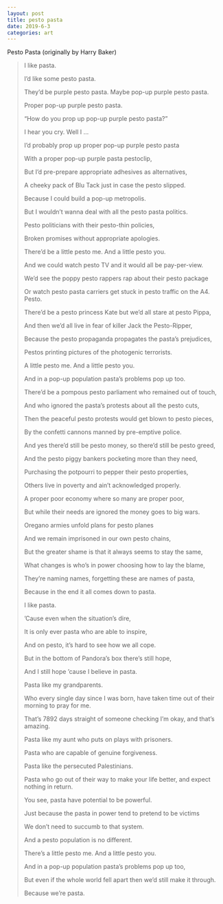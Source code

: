 ```yaml
---
layout: post
title: pesto pasta
date: 2019-6-3
categories: art
---
```


Pesto Pasta
(originally by Harry Baker)

> I like pasta.
>
> I’d like some pesto pasta.
>
> They’d be purple pesto pasta. Maybe pop-up purple pesto pasta.
>
> Proper pop-up purple pesto pasta.
>
> “How do you prop up pop-up purple pesto pasta?”
>
> I hear you cry. Well I …
>
> I’d probably prop up proper pop-up purple pesto pasta
>
> With a proper pop-up purple pasta pestoclip,
>
> But I’d pre-prepare appropriate adhesives as alternatives,
>
> A cheeky pack of Blu Tack just in case the pesto slipped.
>
> Because I could build a pop-up metropolis.
>
> But I wouldn’t wanna deal with all the pesto pasta politics.
>
> Pesto politicians with their pesto-thin policies,
>
> Broken promises without appropriate apologies.
>
> There’d be a little pesto me. And a little pesto you.
>
> And we could watch pesto TV and it would all be pay-per-view.
>
> We’d see the poppy pesto rappers rap about their pesto package
>
> Or watch pesto pasta carriers get stuck in pesto traffic on the A4. Pesto.
>
> There’d be a pesto princess Kate but we’d all stare at pesto Pippa,
>
> And then we’d all live in fear of killer Jack the Pesto-Ripper,
>
> Because the pesto propaganda propagates the pasta’s prejudices,
>
> Pestos printing pictures of the photogenic terrorists.
>
> A little pesto me. And a little pesto you.
>
> And in a pop-up population pasta’s problems pop up too.
>
> There’d be a pompous pesto parliament who remained out of touch,
>
> And who ignored the pasta’s protests about all the pesto cuts,
>
> Then the peaceful pesto protests would get blown to pesto pieces,
>
> By the confetti cannons manned by pre-emptive police.
>
> And yes there’d still be pesto money, so there’d still be pesto greed,
>
> And the pesto piggy bankers pocketing more than they need,
>
> Purchasing the potpourri to pepper their pesto properties,
>
> Others live in poverty and ain’t acknowledged properly.
>
> A proper poor economy where so many are proper poor,
>
> But while their needs are ignored the money goes to big wars.
>
> Oregano armies unfold plans for pesto planes
>
> And we remain imprisoned in our own pesto chains,
>
> But the greater shame is that it always seems to stay the same,
>
> What changes is who’s in power choosing how to lay the blame,
>
> They’re naming names, forgetting these are names of pasta,
>
> Because in the end it all comes down to pasta.
>
> I like pasta.
>
> ’Cause even when the situation’s dire,
>
> It is only ever pasta who are able to inspire,
>
> And on pesto, it’s hard to see how we all cope.
>
> But in the bottom of Pandora’s box there’s still hope,
>
> And I still hope ’cause I believe in pasta.
>
> Pasta like my grandparents.
>
> Who every single day since I was born, have taken time out of their morning to pray for me.
>
> That’s 7892 days straight of someone checking I’m okay, and that’s amazing.
>
> Pasta like my aunt who puts on plays with prisoners.
>
> Pasta who are capable of genuine forgiveness.
>
> Pasta like the persecuted Palestinians.
>
> Pasta who go out of their way to make your life better, and expect nothing in return.
>
> You see, pasta have potential to be powerful.
>
> Just because the pasta in power tend to pretend to be victims
>
> We don’t need to succumb to that system.
>
> And a pesto population is no different.
>
> There’s a little pesto me. And a little pesto you.
>
> And in a pop-up population pasta’s problems pop up too,
>
> But even if the whole world fell apart then we’d still make it through.
>
> Because we’re pasta.
